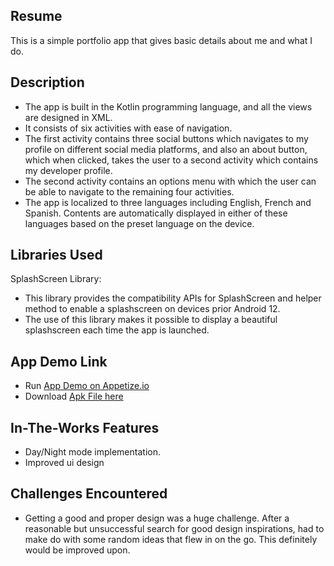 ## Resume
This is a simple portfolio app that gives basic details about me and what I do.
## Description
* The app is built in the Kotlin programming language, and all the views are designed in XML.
* It consists of six activities with ease of navigation. 
* The first activity contains three social buttons which navigates to my profile on different social media platforms, and also an about button, which when clicked, takes the user to a second activity which contains my developer profile.
* The second activity contains an options menu with which the user can be able to navigate to the remaining four activities.
* The app is localized to three languages including English, French and Spanish. Contents are automatically displayed in either of these languages based on the preset language on the device.
## Libraries Used
SplashScreen Library: 
* This library provides the compatibility APIs for SplashScreen and helper method to enable a splashscreen on devices prior Android 12.
* The use of this library makes it possible to display a beautiful splashscreen each time the app is launched.
## App Demo Link
* Run 
<a href="https://appetize.io/app/jr5smhj23xb6yroqtmqnrdf3k4?device=pixel4&osVersion=11.0&scale=75">App Demo on Appetize.io</a>
* Download
<a href="https://drive.google.com/file/d/1FI3r2eFmcG3KSPBtmOiKTW6ZP2qIq_lt/view?usp=share_link">Apk File here</a>
## In-The-Works Features
* Day/Night mode implementation.
* Improved ui design
## Challenges Encountered
* Getting a good and proper design was a huge challenge. After a reasonable but unsuccessful search for good design inspirations, had to make do with some random ideas that flew in on the go. This definitely would be improved upon.
